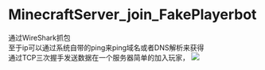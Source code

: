 # MinecraftServer_join_FakePlayerbot
通过WireShark抓包  
至于ip可以通过系统自带的ping来ping域名或者DNS解析来获得  
通过TCP三次握手发送数据在一个服务器简单的加入玩家，
![](https://user-images.githubusercontent.com/42183711/201913034-fdc59dc3-8d9d-4bc5-a85c-4a398100410f.png)
